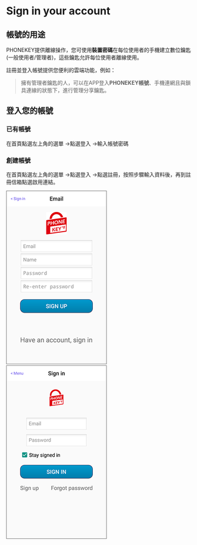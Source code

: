 # Sign in your account

## 帳號的用途

PHONEKEY提供離線操作，您可使用**裝置密碼**在每位使用者的手機建立數位鑰匙\(一般使用者/管理者\)，這些鑰匙允許每位使用者離線使用。

註冊並登入帳號提供您便利的雲端功能，例如：

> 擁有管理者鑰匙的人，可以在APP登入**PHONEKEY帳號**、手機連網且與鎖具連線的狀態下，進行管理分享鑰匙。

## 登入您的帳號

### 已有帳號

在首頁點選左上角的選單 -&gt;點選登入 -&gt;輸入帳號密碼

### 創建帳號

在首頁點選左上角的選單 -&gt;點選登入 -&gt;點選註冊，按照步驟輸入資料後，再到註冊信箱點選啟用連結。

![](../.gitbook/assets/screenshot_2019-11-15-16-53-15-836_com.userstar.phonekey.png) ![](../.gitbook/assets/screenshot_2019-11-15-16-53-24-241_com.userstar.phonekey.png)

